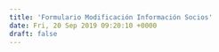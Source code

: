 ```yaml
---
title: 'Formulario Modificación Información Socios'
date: Fri, 20 Sep 2019 09:20:10 +0000
draft: false
---
```


